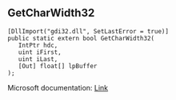 ## GetCharWidth32

```
[DllImport("gdi32.dll", SetLastError = true)]
public static extern bool GetCharWidth32(
   IntPtr hdc,
   uint iFirst,
   uint iLast,
   [Out] float[] lpBuffer
);
```

Microsoft documentation: [Link](https://docs.microsoft.com/en-us/windows/win32/api/wingdi/nf-wingdi-getcharwidth32a)
